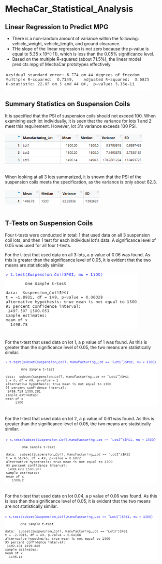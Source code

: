 # MechaCar_Statistical_Analysis

## Linear Regression to Predict MPG

- There is a non-random amount of variance within the following: vehicle_weight, vehicle_length, and ground clearance.
- THe slope of the linear regression is not zero because the p-value is equal to 5.35 x 10^(-11), which is less than the 0.05% significance level.
- Based on the multiple R-squared (about 71.5%), the linear model predicts mpg of MechaCar prototypes effectively.

![Linear_Regression](Resources/Images/Linear_Regression.png)


## Summary Statistics on Suspension Coils

It is specified that the PSI of suspension coils should not exceed 100. When examining each lot individually, it is seen that the variance for lots 1 and 2 meet this requirement. However, lot 3's variance exceeds 100 PSI. <br></br>
![Lot_Summary](Resources/Images/Lot_Summary.png)<br></br>

When looking at all 3 lots summarized, it is shown that the PSI of the suspension coils meets the specification, as the variance is only about 62.3. <br></br>
![Total_Summary](Resources/Images/Total_Summary.png)<br></br>

## T-Tests on Suspension Coils


Four t-tests were conducted in total: 1 that used data on all 3 suspension coil lots, and then 1 test for each individual lot's data. A significance level of 0.05 was used for all four t-tests. 

For the t-test that used data on all 3 lots, a p value of 0.06 was found. As this is greater than the significance level of 0.05, it is evident that the two means are statistically similar. <br></br>
![T_Test_All](Resources/Images/T_Test_All.png) <br></br>

For the t-test that used data on lot 1, a p value of 1 was found. As this is greater than the significance level of 0.05, the two means are statistically similar. <br></br>
![T_Test_Lot1](Resources/Images/T_Test_Lot1.png) <br></br>

For the t-test that used data on lot 2, a p value of 0.61 was found. As this is greater than the significance level of 0.05, the two means are statistically similar. <br></br>
![T_Test_Lot2](Resources/Images/T_Test_Lot2.png) <br></br>

For the t-test that used data on lot 0.04, a p value of 0.06 was found. As this is less than the significance level of 0.05, it is evident that the two means are not statistically similar. <br></br>
![T_Test_Lot3](Resources/Images/T_Test_Lot3.png) <br></br>
